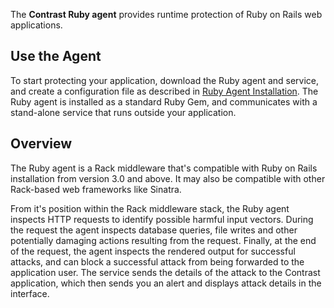 <!-- 
title: "Ruby Agent Overview "
description: "Troubleshooting the Ruby Agent"
tags: "installation Ruby on Rails agent troubleshooting"
-->

The **Contrast Ruby agent** provides runtime protection of Ruby on Rails web applications. 

## Use the Agent 

To start protecting your application, download the Ruby agent and service, and create a configuration file as described in [Ruby Agent Installation](installation-rubyinstall.html). The Ruby agent is installed as a standard Ruby Gem, and communicates with a stand-alone service that runs outside your application.

## Overview

The Ruby agent is a Rack middleware that's compatible with Ruby on Rails installation from version 3.0 and above. It may also be compatible with other Rack-based web frameworks like Sinatra. 

From it's position within the Rack middleware stack, the Ruby agent inspects HTTP requests to identify possible harmful input vectors. During the request the agent inspects database queries, file writes and other potentially damaging actions resulting from the request. Finally, at the end of the request, the agent inspects the rendered output for successful attacks, and can block a successful attack from being forwarded to the application user. The service sends the details of the attack to the Contrast application, which then sends you an alert and displays attack details in the interface. 
